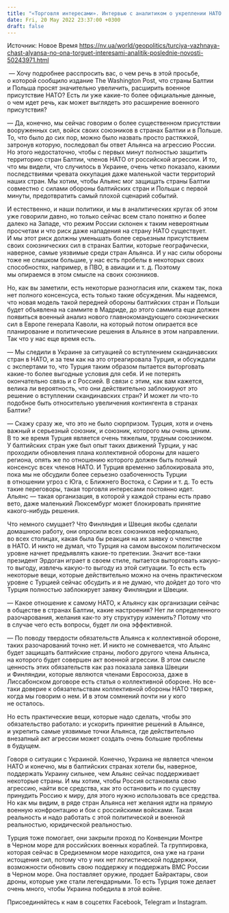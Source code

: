```yaml
---
title: "«Торговля интересами». Интервью с аналитиком о укреплении НАТО в регионе Балтии и причинах действий Турции в Альянсе"
date: Fri, 20 May 2022 23:37:00 +0300
draft: false
---
```

Источник: Новое Время https://nv.ua/world/geopolitics/turciya-vazhnaya-chast-alyansa-no-ona-torguet-interesami-analitik-poslednie-novosti-50243971.html


 — Хочу подробнее расспросить вас, о чем речь в этой просьбе, о которой сообщило издание The Washington Post, что страны Балтии и Польша просят значительно увеличить, расширить военное присутствие НАТО? Есть ли уже какие-то более официальные данные, о чем идет речь, как может выглядеть это расширение военного присутствия?

— Да, конечно, мы сейчас говорим о более существенном присутствии вооруженных сил, войск своих союзников в странах Балтии и в Польше. То, что было до сих пор, можно было назвать просто растяжкой, затронув которую, последовал бы ответ Альянса на агрессию России. Но этого недостаточно, чтобы с первых минут полностью защитить территорию стран Балтии, членов НАТО от российской агрессии. И то, что мы видели, что случилось в Украине, очень четко показало, какими последствиями чревата оккупация даже маленькой части территорий наших стран. Мы хотим, чтобы Альянс мог защищать страны Балтии совместно с силами обороны балтийских стран и Польши с первой минуты, предотвратить самый плохой сценарий событий.

И естественно, и наши политики, и мы в аналитических кругах об этом уже говорили давно, но только сейчас всем стало понятно и более далеко на Западе, что режим России склонен к таким невероятным просчетам и что риск даже нападения на страну НАТО существует. И мы этот риск должны уменьшать более серьезным присутствием своих союзнических сил в странах Балтии, которые географически, наверное, самые уязвимые среди стран Альянса. И у нас силы обороны тоже не слишком большие, у нас есть пробелы в некоторых своих способностях, например, в ПВО, в авиации и т. д. Поэтому мы опираемся в этом смысле на своих союзников.

Но, как вы заметили, есть некоторые разногласия или, скажем так, пока нет полного консенсуса, есть только такие обсуждения. Мы надеемся, что новая модель такой передней обороны балтийских стран и Польши будет объявлена на саммите в Мадриде, до этого саммита еще должен появиться военный анализ нового главнокомандующего союзнических сил в Европе генерала Каволи, на который потом опирается все планирование и политические решения в Альянсе в этом направлении. Так что у нас еще время есть.

— Мы следили в Украине за ситуацией со вступлением скандинавских стран в НАТО, и за тем как на это отреагировала Турция, и обсуждали с экспертами то, что Турция таким образом пытается выторговать какие-то более выгодные условия для себя. И не потерять окончательно связь и с Россией. В связи с этим, как вам кажется, велика ли вероятность, что они действительно заблокируют это решение о вступлении скандинавских стран? И может ли что-то подобное быть относительно увеличения контингента в странах Балтии? 

— Скажу сразу же, что это не было сюрпризом. Турция, хотя и очень важный и серьезный союзник, и союзник, которого мы очень ценим. В то же время Турция является очень тяжелым, трудным союзником. У балтийских стран уже был опыт таких движений Турции, у нас проходили обновления плана коллективной обороны для нашего региона, опять же по отношению которого должен быть полный консенсус всех членов НАТО. И Турция временно заблокировала это, пока мы не обсудили более серьезно озабоченность Турции в отношении угроз с Юга, с Ближнего Востока, с Сирии и т. д. То есть такие переговоры, такая торговля интересами постоянно идет. Альянс — такая организация, в которой у каждой страны есть право вето, даже маленький Люксембург может блокировать принятие какого-нибудь решения.

Что немного смущает? Что Финляндия и Швеция якобы сделали домашнюю работу, они опросили всех союзников неформально, во всех столицах, какая была бы реакция на их заявку о членстве в НАТО. И никто не думал, что Турция на самом высоком политическом уровне начнет предъявлять какие-то претензии. Значит все-таки президент Эрдоган играет в своем стиле, пытается выторговать какую-то выгоду, извлечь какую-то выгоду из этой ситуации. То есть есть некоторые вещи, которые действительно можно на очень практическом уровне с Турцией сейчас обсудить и я не думаю, что дойдет до того что Турция полностью заблокирует заявку Финляндии и Швеции.

— Какое отношение к самому НАТО, к Альянсу как организации сейчас в обществе в странах Балтии, какие настроения? Нет ли определенного разочарования, желания как-то эту структуру изменить? Потому что в случае чего есть вопросы, будет ли она эффективной.

— По поводу твердости обязательств Альянса к коллективной обороне, таких разочарований точно нет. И никто не сомневается, что Альянс будет защищать балтийские страны, любого другого члена Альянса, на которого будет совершен акт военной агрессии. В этом смысле ценность этих обязательств как раз показала заявка Швеции и Финляндии, которые являются членами Евросоюза, даже в Лиссабонском договоре есть статья о коллективной обороне. Но все-таки доверие к обязательствам коллективной обороны НАТО тверже, когда мы говорим о нем. И в этом сомнений почти ни у кого не осталось.

Но есть практические вещи, которые надо сделать, чтобы это обязательство работало: и ускорить принятие решений в Альянсе, и укрепить самые уязвимые точки Альянса, где действительно внезапный акт агрессии может создать очень большие проблемы в будущем.

Говоря о ситуации с Украиной. Конечно, Украина не является членом НАТО и конечно, мы в балтийских странах хотели бы, наверное, поддержать Украину сильнее, чем Альянс сейчас поддерживает некоторые страны. И мы хотим, чтобы Россия остановила свою агрессию, найти все средства, как это остановить и по существу принудить Россию к миру, для этого нужно использовать все средства. Но как мы видим, в ряде стран Альянса нет желания идти на прямую военную конфронтацию и бои с российскими войсками. Такая реальность и надо работать с этой политической и военной реальностью, юридической реальностью.

Турция тоже помогает, они закрыли проход по Конвенции Монтре в Черном море для российских военных кораблей. Та группировка, которая сейчас в Средиземном море находится, она уже на грани истощения сил, потому что у них нет логистической поддержки, возможности обновить свою поддержку и поддержать ВМС России в Черном море. Она поставляет оружие, продает Байрактары, свои дроны, которые уже стали легендарными. То есть Турция тоже делает очень много, чтобы Украина победила в этой войне.

Присоединяйтесь к нам в соцсетях Facebook, Telegram и Instagram.
